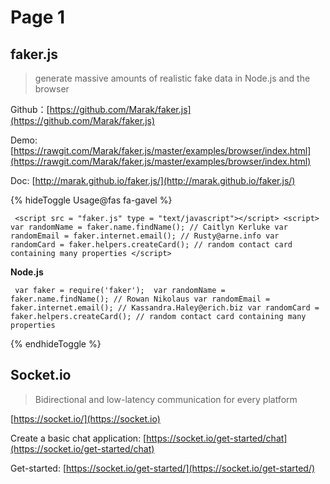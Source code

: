 # Page 1

## faker.js

> generate massive amounts of realistic fake data in Node.js and the browser

Github：[https://github.com/Marak/faker.js](https://github.com/Marak/faker.js)

Demo: [https://rawgit.com/Marak/faker.js/master/examples/browser/index.html](https://rawgit.com/Marak/faker.js/master/examples/browser/index.html)

Doc: [http://marak.github.io/faker.js/](http://marak.github.io/faker.js/)

{% hideToggle Usage@fas fa-gavel %}

```
 <script src = "faker.js" type = "text/javascript"></script> <script> var randomName = faker.name.findName(); // Caitlyn Kerluke var randomEmail = faker.internet.email(); // Rusty@arne.info var randomCard = faker.helpers.createCard(); // random contact card containing many properties </script>
```

**Node.js**

```
 var faker = require('faker'); ​ var randomName = faker.name.findName(); // Rowan Nikolaus var randomEmail = faker.internet.email(); // Kassandra.Haley@erich.biz var randomCard = faker.helpers.createCard(); // random contact card containing many properties
```

{% endhideToggle %}

## Socket.io

> Bidirectional and low-latency communication for every platform

[https://socket.io/](https://socket.io)

Create a basic chat application: [https://socket.io/get-started/chat](https://socket.io/get-started/chat)

Get-started: [https://socket.io/get-started/](https://socket.io/get-started/)




